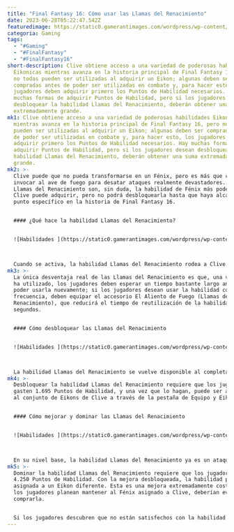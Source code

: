 ```yaml
---
title: "Final Fantasy 16: Cómo usar las Llamas del Renacimiento"
date: 2023-06-28T05:22:47.542Z
featuredimage: https://static0.gamerantimages.com/wordpress/wp-content/uploads/2023/06/1-18.jpg?q=50&fit=contain&w=1140&h=&dpr=1.5
categoria: Gaming
tags:
  - "#Gaming"
  - "#FinalFantasy"
  - "#FinalFantasy16"
short-description: Clive obtiene acceso a una variedad de poderosas habilidades
  Eikonicas mientras avanza en la historia principal de Final Fantasy 16, pero
  no todas pueden ser utilizadas al adquirir un Eikon; algunas deben ser
  compradas antes de poder ser utilizadas en combate y, para hacer esto, los
  jugadores deben adquirir primero los Puntos de Habilidad necesarios. Hay
  muchas formas de adquirir Puntos de Habilidad, pero si los jugadores desean
  desbloquear la habilidad Llamas del Renacimiento, deberán obtener una suma
  extremadamente grande.
mk1: Clive obtiene acceso a una variedad de poderosas habilidades Eikonicas
  mientras avanza en la historia principal de Final Fantasy 16, pero no todas
  pueden ser utilizadas al adquirir un Eikon; algunas deben ser compradas antes
  de poder ser utilizadas en combate y, para hacer esto, los jugadores deben
  adquirir primero los Puntos de Habilidad necesarios. Hay muchas formas de
  adquirir Puntos de Habilidad, pero si los jugadores desean desbloquear la
  habilidad Llamas del Renacimiento, deberán obtener una suma extremadamente
  grande.
mk2: >-
  Clive puede que no pueda transformarse en un Fénix, pero es más que capaz de
  invocar al ave de fuego para desatar ataques realmente devastadores. Las
  Llamas del Renacimiento son, sin duda, la habilidad de Fénix más poderosa que
  Clive puede adquirir, pero no podrá desbloquearla hasta que haya alcanzado un
  punto específico en la historia de Final Fantasy 16.


  #### ¿Qué hace la habilidad Llamas del Renacimiento?


  ![Habilidades ](https://static0.gamerantimages.com/wordpress/wp-content/uploads/2023/06/1-6-1.jpg?q=50&fit=crop&w=1500&dpr=1.5 "Habilidades ")



  Cuando se activa, la habilidad Llamas del Renacimiento rodea a Clive con fuego e inflige daño a todos los enemigos dentro del alcance, convirtiéndola en una habilidad imprescindible cuando los jugadores se enfrentan a grupos de enemigos grandes. Además, al iniciar el ataque, también se restablecerá parte de la salud de Clive si esta está baja.
mk3: >-
  La única desventaja real de las Llamas del Renacimiento es que, una vez que se
  ha utilizado, los jugadores deben esperar un tiempo bastante largo antes de
  poder usarla nuevamente; si los jugadores desean usar la habilidad con más
  frecuencia, deben equipar el accesorio El Aliento de Fuego (Llamas del
  Renacimiento), que reducirá el tiempo de reutilización de la habilidad en doce
  segundos.


  #### Cómo desbloquear las Llamas del Renacimiento


  ![Habilidades ](https://static0.gamerantimages.com/wordpress/wp-content/uploads/2023/06/1-10-1.jpg?q=50&fit=crop&w=1500&dpr=1.5 "Habilidades ")



  La habilidad Llamas del Renacimiento se vuelve disponible al completar la misión principal Amanecer, Atardecer y comenzar Perdido en la Niebla. Para que Clive tenga acceso a ella, los jugadores deben abrir la pestaña de Habilidades en el menú de pausa, colocarse sobre la burbuja de Llamas del Renacimiento y mantener presionado el botón X.
mk4: >-
  Desbloquear la habilidad Llamas del Renacimiento requiere que los jugadores
  gasten 1.695 Puntos de Habilidad, y una vez que lo hagan, puede ser asignada
  al conjunto de Eikons de Clive a través de la pestaña de Equipo y Eikons.


  #### Cómo mejorar y dominar las Llamas del Renacimiento


  ![Habilidades ](https://static0.gamerantimages.com/wordpress/wp-content/uploads/2023/06/1-8-3.jpg?q=50&fit=crop&w=1500&dpr=1.5 "Habilidades ")



  En su nivel base, la habilidad Llamas del Renacimiento ya es un ataque bastante impresionante, pero los jugadores pueden aumentar su efectividad mejorándola a través de la pestaña de Habilidades. La primera mejora cuesta 2.390 Puntos de Habilidad y permite que Clive realice un ataque adicional al activar la habilidad.
mk5: >-
  Dominar la habilidad Llamas del Renacimiento requiere que los jugadores gasten
  4.250 Puntos de Habilidad. Con la mejora desbloqueada, la habilidad puede ser
  asignada a un Eikon diferente. Esta es una mejora extremadamente costosa; si
  los jugadores planean mantener al Fénix asignado a Clive, deberían evitar
  comprarla.


  Si los jugadores descubren que no están satisfechos con la habilidad Llamas del Renacimiento, pueden reiniciarla en la pestaña de Habilidades y recuperar los Puntos de Habilidad que gastaron en ella.
---
```


